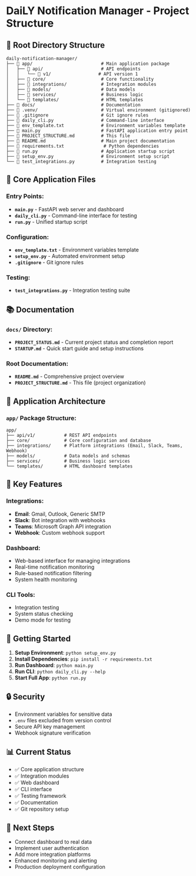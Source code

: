 # DaiLY Notification Manager - Project Structure

## 📁 Root Directory Structure

```
daily-notification-manager/
├── 📁 app/                          # Main application package
│   ├── 📁 api/                      # API endpoints
│   │   └── 📁 v1/                  # API version 1
│   ├── 📁 core/                     # Core functionality
│   ├── 📁 integrations/             # Integration modules
│   ├── 📁 models/                   # Data models
│   ├── 📁 services/                 # Business logic
│   └── 📁 templates/                # HTML templates
├── 📁 docs/                         # Documentation
├── 📁 .venv/                        # Virtual environment (gitignored)
├── 📄 .gitignore                    # Git ignore rules
├── 📄 daily_cli.py                  # Command-line interface
├── 📄 env_template.txt              # Environment variables template
├── 📄 main.py                       # FastAPI application entry point
├── 📄 PROJECT_STRUCTURE.md          # This file
├── 📄 README.md                     # Main project documentation
├── 📄 requirements.txt               # Python dependencies
├── 📄 run.py                        # Application startup script
├── 📄 setup_env.py                  # Environment setup script
└── 📄 test_integrations.py          # Integration testing
```

## 🚀 Core Application Files

### **Entry Points:**
- **`main.py`** - FastAPI web server and dashboard
- **`daily_cli.py`** - Command-line interface for testing
- **`run.py`** - Unified startup script

### **Configuration:**
- **`env_template.txt`** - Environment variables template
- **`setup_env.py`** - Automated environment setup
- **`.gitignore`** - Git ignore rules

### **Testing:**
- **`test_integrations.py`** - Integration testing suite

## 📚 Documentation

### **`docs/` Directory:**
- **`PROJECT_STATUS.md`** - Current project status and completion report
- **`STARTUP.md`** - Quick start guide and setup instructions

### **Root Documentation:**
- **`README.md`** - Comprehensive project overview
- **`PROJECT_STRUCTURE.md`** - This file (project organization)

## 🔧 Application Architecture

### **`app/` Package Structure:**
```
app/
├── api/v1/           # REST API endpoints
├── core/             # Core configuration and database
├── integrations/     # Platform integrations (Email, Slack, Teams, Webhook)
├── models/           # Data models and schemas
├── services/         # Business logic services
└── templates/        # HTML dashboard templates
```

## 🎯 Key Features

### **Integrations:**
- **Email**: Gmail, Outlook, Generic SMTP
- **Slack**: Bot integration with webhooks
- **Teams**: Microsoft Graph API integration
- **Webhook**: Custom webhook support

### **Dashboard:**
- Web-based interface for managing integrations
- Real-time notification monitoring
- Rule-based notification filtering
- System health monitoring

### **CLI Tools:**
- Integration testing
- System status checking
- Demo mode for testing

## 🚦 Getting Started

1. **Setup Environment**: `python setup_env.py`
2. **Install Dependencies**: `pip install -r requirements.txt`
3. **Run Dashboard**: `python main.py`
4. **Run CLI**: `python daily_cli.py --help`
5. **Start Full App**: `python run.py`

## 🔒 Security

- Environment variables for sensitive data
- `.env` files excluded from version control
- Secure API key management
- Webhook signature verification

## 📊 Current Status

- ✅ Core application structure
- ✅ Integration modules
- ✅ Web dashboard
- ✅ CLI interface
- ✅ Testing framework
- ✅ Documentation
- ✅ Git repository setup

## 🎯 Next Steps

- Connect dashboard to real data
- Implement user authentication
- Add more integration platforms
- Enhanced monitoring and alerting
- Production deployment configuration 